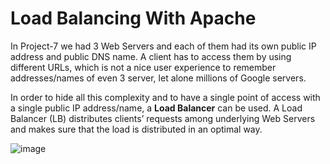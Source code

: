 # Load Balancing With Apache


In Project-7 we had 3 Web Servers and each of them had its own public IP address and public DNS name. A client has to access them by using different URLs, which is not a nice user experience to remember addresses/names of even 3 server, let alone millions of Google servers.

In order to hide all this complexity and to have a single point of access with a single public IP address/name, a **Load Balancer** can be used. A Load Balancer (LB) distributes clients’ requests among underlying Web Servers and makes sure that the load is distributed in an optimal way.


![image](https://github.com/rxneyo/DevOps_Projects/assets/125794122/88758171-272c-4a37-8ff1-37c93cd29458)



